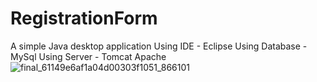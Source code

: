 # RegistrationForm
A simple Java desktop application
Using IDE - Eclipse
Using Database - MySql
Using Server - Tomcat Apache
![final_61149e6af1a04d00303f1051_866101](https://user-images.githubusercontent.com/64128421/129138137-4d62a718-03d6-4054-89aa-3c87c05ccd57.gif)
